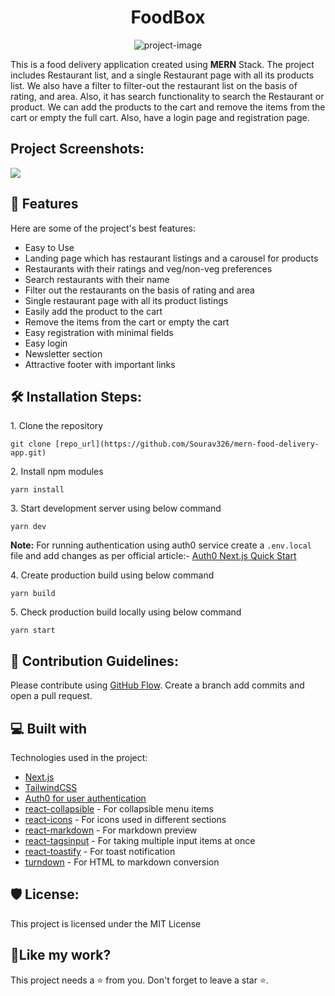 <h1 align="center" id="title">FoodBox</h1>

<p align="center"><img src="https://socialify.git.ci/Sourav326/mern-food-delivery-app/image?description=1&amp;descriptionEditable=This%20is%20a%20food%20delivery%20application%20using%20Reactjs%2C%20Nodejs%2C%20Expressjs%2C%20and%20Mongodb.&amp;font=Inter&amp;issues=1&amp;language=1&amp;logo=https%3A%2F%2Fwww.aalpha.net%2Fwp-content%2Fuploads%2F2021%2F09%2Fbenefits-of-mern-stack.png&amp;name=1&amp;owner=1&amp;pattern=Plus&amp;stargazers=1&amp;theme=Auto" alt="project-image"></p>

<p id="description">This is a food delivery application created using <strong>MERN</strong> Stack. The project includes Restaurant list, and a single Restaurant page with all its products list. We also have a filter to filter-out the restaurant list on the basis of rating, and area. Also, it has search functionality to search the Restaurant or product. We can add the products to the cart and remove the items from the cart or empty the full cart. Also, have a login page and registration page.</p>

<h2>Project Screenshots:</h2>

<img src="https://github.com/Sourav326/mern-food-delivery-app/assets/56920753/1264f744-8f81-4965-98ce-fa3dcc801f5c" />

  
<h2>🧐 Features</h2>

Here are some of the project's best features:

*   Easy to Use
*   Landing page which has restaurant listings and a carousel for products
*   Restaurants with their ratings and veg/non-veg preferences
*   Search restaurants with their name
*   Filter out the restaurants on the basis of rating and area
*   Single restaurant page with all its product listings
*   Easily add the product to the cart
*   Remove the items from the cart or empty the cart
*   Easy registration with minimal fields
*   Easy login
*   Newsletter section
*   Attractive footer with important links

<h2>🛠️ Installation Steps:</h2>

<p>1. Clone the repository</p>

```
git clone [repo_url](https://github.com/Sourav326/mern-food-delivery-app.git)
```

<p>2. Install npm modules</p>

```
yarn install
```

<p>3. Start development server using below command</p>

```
yarn dev
```
**Note:** For running authentication using auth0 service create a `.env.local` file and add changes as per official article:-
<a href="https://auth0.com/docs/quickstart/webapp/nextjs/01-login#configure-the-sdk">Auth0 Next.js Quick Start</a>

<p>4. Create production build using below command</p>

```
yarn build
```

<p>5. Check production build locally using below command</p>

```
yarn start
```

<h2>🍰 Contribution Guidelines:</h2>

Please contribute using [GitHub Flow](https://guides.github.com/introduction/flow/). Create a branch add commits and open a pull request.

  
  
<h2>💻 Built with</h2>

Technologies used in the project:

*  [Next.js](https://nextjs.org/) 
*  [TailwindCSS](https://tailwindcss.com/)  
*  [Auth0 for user authentication](https://auth0.com/docs/quickstart/webapp/nextjs) 
*  [react-collapsible](https://www.npmjs.com/package/react-collapsible)  - For collapsible menu items
*  [react-icons](https://www.npmjs.com/package/react-icons)  - For icons used in different sections
*  [react-markdown](https://www.npmjs.com/package/react-markdown)  - For markdown preview
*  [react-tagsinput](https://www.npmjs.com/package/react-tagsinput)  - For taking multiple input items at once
*  [react-toastify](https://www.npmjs.com/package/react-toastify)  - For toast notification
*  [turndown](https://www.npmjs.com/package/turndown)  - For HTML to markdown conversion

<h2>🛡️ License:</h2>

This project is licensed under the MIT License

<h2>💖Like my work?</h2>

This project needs a ⭐️ from you. Don't forget to leave a star ⭐️.   

